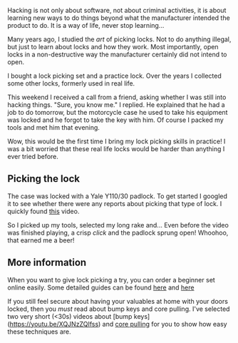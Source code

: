 Hacking is not only about software, not about criminal activities, it is about learning new ways to do things beyond what the manufacturer intended the product to do. It is a way of life, never stop learning...

Many years ago, I studied the _art_ of picking locks. Not to do anything illegal, but just to learn about locks and how they work. Most importantly, open locks in a non-destructive way the manufacturer certainly did not intend to open.

I bought a lock picking set and a practice lock. Over the years I collected some other locks, formerly used in real life.

This weekend I received a call from a friend, asking whether I was still into hacking things. "Sure, you know me." I replied. He explained that he had a job to do tomorrow, but the motorcycle case he used to take his equipment was locked and he forgot to take the key with him. Of course I packed my tools and met him that evening.

Wow, this would be the first time I bring my lock picking skills in practice! I was a bit worried that these real life locks would be harder than anything I ever tried before.

## Picking the lock
The case was locked with a Yale Y110/30 padlock. To get started I googled it to see whether there were any reports about picking that type of lock. I quickly found [this](https://youtu.be/apMtPtAFHe4) video.

So I picked up my tools, selected my long rake and... Even before the video was finished playing, a crisp *click* and the padlock sprung open! Whoohoo, that earned me a beer!

## More information
When you want to give lock picking a try, you can order a beginner set online easily. Some detailed guides can be found [here](https://archive.org/details/MITLockGuide) and [here](http://index-of.es/Lockpicking/Easy%20Pickings%20-%20Mini%20Lockpicking%20Manual.pdf)

If you still feel secure about having your valuables at home with your doors locked, then you _must_ read about bump keys and core pulling. I've selected two very short (<30s) videos about [bump keys] (https://youtu.be/XQJNzZQIfss) and [core pulling](https://youtu.be/kDMqgE0CVtQ) for you to show how easy these techniques are. 
